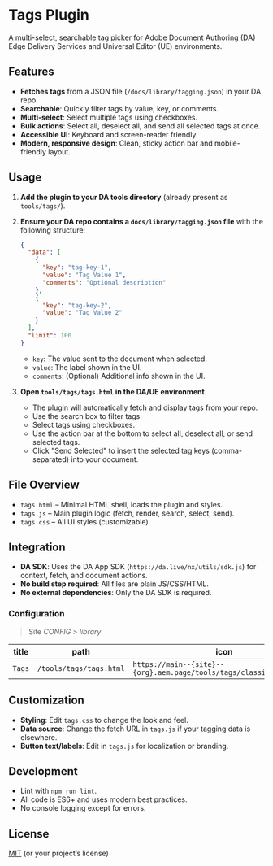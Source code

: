 # Tags Plugin

A multi-select, searchable tag picker for Adobe Document Authoring (DA) Edge Delivery Services and Universal Editor (UE) environments.

## Features

- **Fetches tags** from a JSON file (`/docs/library/tagging.json`) in your DA repo.
- **Searchable**: Quickly filter tags by value, key, or comments.
- **Multi-select**: Select multiple tags using checkboxes.
- **Bulk actions**: Select all, deselect all, and send all selected tags at once.
- **Accessible UI**: Keyboard and screen-reader friendly.
- **Modern, responsive design**: Clean, sticky action bar and mobile-friendly layout.

## Usage

1. **Add the plugin to your DA tools directory** (already present as `tools/tags/`).
2. **Ensure your DA repo contains a `docs/library/tagging.json` file** with the following structure:

   ```json
   {
     "data": [
       {
         "key": "tag-key-1",
         "value": "Tag Value 1",
         "comments": "Optional description"
       },
       {
         "key": "tag-key-2",
         "value": "Tag Value 2"
       }
     ],
     "limit": 100
   }
   ```

   - `key`: The value sent to the document when selected.
   - `value`: The label shown in the UI.
   - `comments`: (Optional) Additional info shown in the UI.

3. **Open `tools/tags/tags.html` in the DA/UE environment**.
   - The plugin will automatically fetch and display tags from your repo.
   - Use the search box to filter tags.
   - Select tags using checkboxes.
   - Use the action bar at the bottom to select all, deselect all, or send selected tags.
   - Click "Send Selected" to insert the selected tag keys (comma-separated) into your document.

## File Overview

- `tags.html` – Minimal HTML shell, loads the plugin and styles.
- `tags.js` – Main plugin logic (fetch, render, search, select, send).
- `tags.css` – All UI styles (customizable).

## Integration

- **DA SDK**: Uses the DA App SDK (`https://da.live/nx/utils/sdk.js`) for context, fetch, and document actions.
- **No build step required**: All files are plain JS/CSS/HTML.
- **No external dependencies**: Only the DA SDK is required.

### Configuration

> Site _CONFIG_ > _library_

| title | path | icon | ref | format | experience |
| ------- | ----------------------- | -------------------------------------------------------------------- | --- | --- | -------- |
| `Tags`  | `/tools/tags/tags.html` | `https://main--{site}--{org}.aem.page/tools/tags/classification.svg` |     |     | `dialog` |

## Customization

- **Styling**: Edit `tags.css` to change the look and feel.
- **Data source**: Change the fetch URL in `tags.js` if your tagging data is elsewhere.
- **Button text/labels**: Edit in `tags.js` for localization or branding.

## Development

- Lint with `npm run lint`.
- All code is ES6+ and uses modern best practices.
- No console logging except for errors.

## License

[MIT](../../LICENSE) (or your project’s license) 